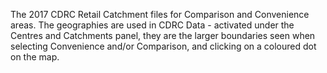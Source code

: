 The 2017 CDRC Retail Catchment files for Comparison and Convenience areas. The geographies are used in CDRC Data - activated under the Centres and Catchments panel, they are the larger boundaries seen when selecting Convenience and/or Comparison, and clicking on a coloured dot on the map.
